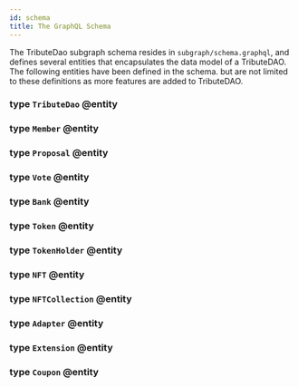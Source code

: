 ```yaml
---
id: schema
title: The GraphQL Schema
---
```


The TributeDao subgraph schema resides in `subgraph/schema.graphql`, and defines several entities that encapsulates the data model of a TributeDAO. The following entities have been defined in the schema. but are not limited to these definitions as more features are added to TributeDAO.

### type `TributeDao` @entity

### type `Member` @entity

### type `Proposal` @entity

### type `Vote` @entity

### type `Bank` @entity

### type `Token` @entity

### type `TokenHolder` @entity

### type `NFT` @entity

### type `NFTCollection` @entity

### type `Adapter` @entity

### type `Extension` @entity

### type `Coupon` @entity
